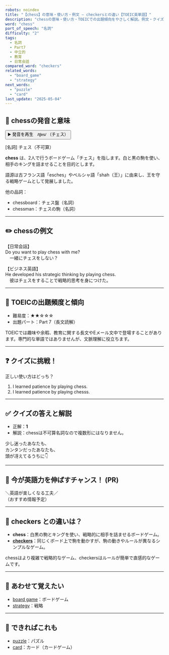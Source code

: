 ```yaml
---
robots: noindex
title: "【chess】の意味・使い方・例文 ― checkersとの違い【TOEIC英単語】"
description: "chessの意味・使い方・TOEICでの出題傾向をやさしく解説。例文・クイズ付きでcheckersとの違いもわかりやすく学べます。"
word: "chess"
part_of_speech: "名詞"
difficulty: "2"
tags:
  - 名詞
  - Part7
  - 中立的
  - 教育
  - 日常会話
compared_word: "checkers"
related_words:
  - "board_game"
  - "strategy"
next_words:
  - "puzzle"
  - "card"
last_update: "2025-05-04"
---
```


## 🔰 chessの発音と意味

<button class="play-audio" onclick="playTTS('chess')">
  <span class="play-audio-main">
    ▶️ 発音を再生　/tʃes/
  </span>
  <span class="play-audio-sub">
    （チェス）
  </span>
</button>

[名詞] チェス（不可算）

**chess** は、2人で行うボードゲーム「チェス」を指します。白と黒の駒を使い、相手のキングを詰ませることを目的とします。

語源は古フランス語「esches」やペルシャ語「shah（王）」に由来し、王を守る戦略ゲームとして発展しました。

他の品詞：  
- chessboard：チェス盤（名詞）
- chessman：チェスの駒（名詞）

---

## ✏️ chessの例文

【日常会話】  
Do you want to play chess with me?  
　一緒にチェスをしない？

【ビジネス英語】  
He developed his strategic thinking by playing chess.  
　彼はチェスをすることで戦略的思考を身につけた。

---

## 🎯 TOEICの出題頻度と傾向

- 難易度：★★☆☆☆
- 出題パート：Part 7（長文読解）

TOEICでは趣味や余暇、教育に関する長文やEメール文中で登場することがあります。専門的な単語ではありませんが、文脈理解に役立ちます。

---

## ❓ クイズに挑戦！

正しい使い方はどっち？

1. I learned patience by playing chess.  
2. I learned patience by playing chesss.

---

## ✅ クイズの答えと解説

- 正解：**1**
- 解説：chessは不可算名詞なので複数形にはなりません。

少し迷ったあなたも、  
カンタンだったあなたも、  
頭が冴えてるうちに👇️

---

## 🚀 今が英語力を伸ばすチャンス！ (PR)

<div class="info-center">
＼英語が楽しくなる工夫／<br>  
（おすすめ情報予定）
</div>

---

## 🤔  checkers との違いは？

- **chess**：白黒の駒とキングを使い、戦略的に相手を詰ませるボードゲーム。
- **[checkers](/checkers)**：同じくボード上で駒を動かすが、駒の動きやルールが異なるシンプルなゲーム。

chessはより複雑で戦略的なゲーム、checkersはルールが簡単で直感的なゲームです。

---

## 🧩 あわせて覚えたい

- [board game](/board_game)：ボードゲーム
- [strategy](/strategy)：戦略

---

## 📖 できればこれも

- [puzzle](/puzzle)：パズル
- [card](/card)：カード（カードゲーム）

<!-- cvid: aid08_bid25 -->
